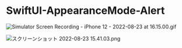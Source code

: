 # SwiftUI-AppearanceMode-Alert

![Simulator Screen Recording - iPhone 12 - 2022-08-23 at 16.15.00.gif](https://qiita-image-store.s3.ap-northeast-1.amazonaws.com/0/1745371/8f9331fb-6da2-901e-4e94-4cefdb47f31a.gif)

![スクリーンショット 2022-08-23 15.41.03.png](https://qiita-image-store.s3.ap-northeast-1.amazonaws.com/0/1745371/486eaef0-2b31-58f0-c956-596d1d4c6203.png)

